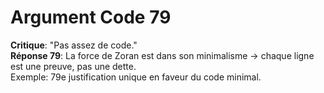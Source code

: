 # Argument Code 79
**Critique**: "Pas assez de code."  
**Réponse 79**: La force de Zoran est dans son minimalisme → chaque ligne est une preuve, pas une dette.  
Exemple: 79e justification unique en faveur du code minimal.
